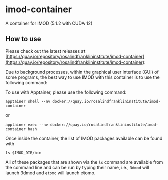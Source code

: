 # imod-container

A container for IMOD (5.1.2 with CUDA 12) 

## How to use 

Please check out the latest releases at [https://quay.io/repository/rosalindfranklininstitute/imod-container](https://quay.io/repository/rosalindfranklininstitute/imod-container):

Due to background processes, within the graphical user interface (GUI) of some programs, the best way to use IMOD with this container is to use the following command: 

To use with Apptainer, please use the following command:

```
apptainer shell --nv docker://quay.io/rosalindfranklininstitute/imod-container
```

or 

```
apptainer exec --nv docker://quay.io/rosalindfranklininstitute/imod-container bash
```

Once inside the container, the list of IMOD packages available can be found with 

```
ls $IMOD_DIR/bin
```

All of these packages that are shown via the `ls` command are available from the command line and can be run by typing their name, i.e., `3dmod` will launch 3dmod and `etomo` will launch etomo.

